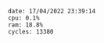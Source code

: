 

                date: 17/04/2022 23:39:14
                cpu: 0.1%
                ram: 18.8%
                cycles: 13380

                         